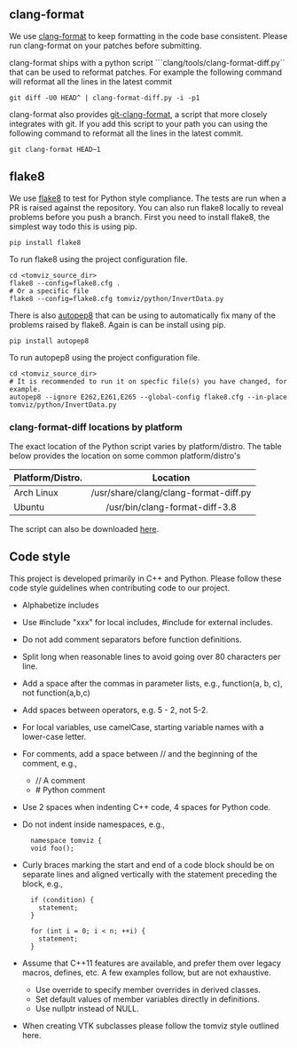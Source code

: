 clang-format
------------

We use [clang-format][clang-format] to keep formatting in the code base
consistent. Please run clang-format on your patches before submitting.

clang-format ships with a python script ```clang/tools/clang-format-diff.py``
that can be used to reformat patches. For example the following command will
reformat all the lines in the latest commit

```shell
git diff -U0 HEAD^ | clang-format-diff.py -i -p1

```

clang-format also provides [git-clang-format][git-clang-format], a script that
more closely integrates with git. If you add this script to your path you can
using the following command to reformat all the lines in the latest commit.

```shell
git clang-format HEAD~1

```

flake8
------

We use [flake8][flake8] to test for Python style compliance. The tests are run
when a PR is raised against the repository. You can also run flake8 locally to
reveal problems before you push a branch. First you need to install flake8, the
simplest way todo this is using pip.

```shell
pip install flake8
```

To run flake8 using the project configuration file.

```shell
cd <tomviz_source_dir>
flake8 --config=flake8.cfg .
# Or a specific file
flake8 --config=flake8.cfg tomviz/python/InvertData.py
```

There is also [autopep8](https://pypi.python.org/pypi/autopep8) that can be
using to automatically fix many of the problems raised by flake8. Again is can
be install using pip.

```shell
pip install autopep8
```

To run autopep8 using the project configuration file.

```shell
cd <tomviz_source_dir>
# It is recommended to run it on specfic file(s) you have changed, for example.
autopep8 --ignore E262,E261,E265 --global-config flake8.cfg --in-place tomviz/python/InvertData.py
```

### clang-format-diff locations by platform

The exact location of the Python script varies by platform/distro. The table
below provides the location on some common platform/distro's

| Platform/Distro.  | Location                             |
| ---------------- |:-------------------------------------:|
| Arch Linux       | /usr/share/clang/clang-format-diff.py |
| Ubuntu           | /usr/bin/clang-format-diff-3.8        |

The script can also be downloaded [here][clang-format-diff].

Code style
----------

This project is developed primarily in C++ and Python. Please follow these code
style guidelines when contributing code to our project.

* Alphabetize includes

* Use #include "xxx" for local includes, #include <xxx> for external includes.

* Do not add comment separators before function definitions.

* Split long when reasonable lines to avoid going over 80 characters per line.

* Add a space after the commas in parameter lists, e.g.,
  function(a, b, c), not function(a,b,c)

* Add spaces between operators, e.g. 5 - 2, not 5-2.

* For local variables, use camelCase, starting variable names with a
  lower-case letter.

* For comments, add a space between // and the beginning of the comment, e.g.,

    * // A comment
    * \# Python comment

* Use 2 spaces when indenting C++ code, 4 spaces for Python code.

* Do not indent inside namespaces, e.g.,

        namespace tomviz {
        void foo();

* Curly braces marking the start and end of a code block should be on
  separate lines and aligned vertically with the statement preceding
  the block, e.g.,

        if (condition) {
          statement;
        }

        for (int i = 0; i < n; ++i) {
          statement;
        }

* Assume that C++11 features are available, and prefer them over legacy macros,
  defines, etc. A few examples follow, but are not exhaustive.

    * Use override to specify member overrides in derived classes.
    * Set default values of member variables directly in definitions.
    * Use nullptr instead of NULL.

* When creating VTK subclasses please follow the tomviz style outlined here.

[clang-format]: http://llvm.org/releases/3.8.0/tools/clang/docs/ClangFormatStyleOptions.html
[git-clang-format]: https://llvm.org/svn/llvm-project/cfe/trunk/tools/clang-format/git-clang-format
[flake8]: https://pypi.python.org/pypi/flake8
[clang-format-diff]: https://llvm.org/svn/llvm-project/cfe/trunk/tools/clang-format/clang-format-diff.py